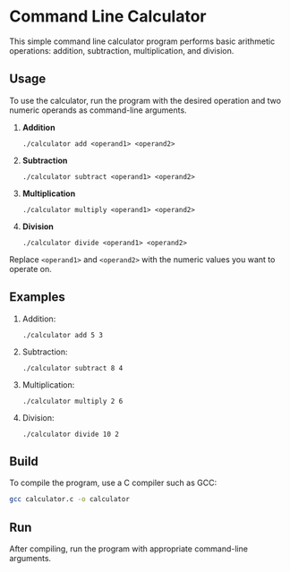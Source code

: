 # Command Line Calculator

This simple command line calculator program performs basic arithmetic operations: addition, subtraction, multiplication, and division.

## Usage

To use the calculator, run the program with the desired operation and two numeric operands as command-line arguments.

1. **Addition**
    ```
    ./calculator add <operand1> <operand2>
    ```

2. **Subtraction**
    ```
    ./calculator subtract <operand1> <operand2>
    ```

3. **Multiplication**
    ```
    ./calculator multiply <operand1> <operand2>
    ```

4. **Division**
    ```
    ./calculator divide <operand1> <operand2>
    ```

Replace `<operand1>` and `<operand2>` with the numeric values you want to operate on.

## Examples

1. Addition:
    ```
    ./calculator add 5 3
    ```

2. Subtraction:
    ```
    ./calculator subtract 8 4
    ```

3. Multiplication:
    ```
    ./calculator multiply 2 6
    ```

4. Division:
    ```
    ./calculator divide 10 2
    ```

## Build

To compile the program, use a C compiler such as GCC:
```bash
gcc calculator.c -o calculator
```

## Run

After compiling, run the program with appropriate command-line arguments.
